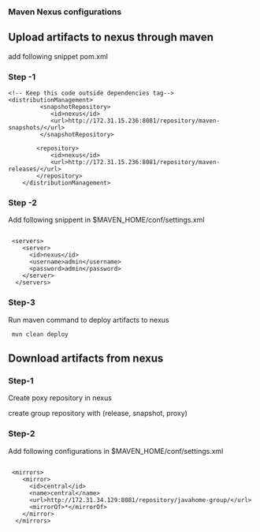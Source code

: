 ### Maven Nexus configurations

## Upload artifacts to nexus through maven
add following snippet pom.xml

### Step -1
```
<!-- Keep this code outside dependencies tag-->
<distributionManagement>
		 <snapshotRepository>
		    <id>nexus</id>
		    <url>http://172.31.15.236:8081/repository/maven-snapshots/</url>
		 </snapshotRepository>
		
		<repository>
		    <id>nexus</id>
		    <url>http://172.31.15.236:8081/repository/maven-releases/</url>
		</repository>
  	</distributionManagement>

```
### Step -2
Add following snippent in $MAVEN_HOME/conf/settings.xml

```

 <servers>
    <server>
      <id>nexus</id>
      <username>admin</username>
      <password>admin</password>
    </server>
  </servers>
```

### Step-3
Run maven command to deploy artifacts to nexus

```
 mvn clean deploy
```


## Download artifacts from nexus

### Step-1
Create poxy repository in nexus

create group repository with (release, snapshot, proxy)
### Step-2

Add following configurations in $MAVEN_HOME/conf/settings.xml


```

 <mirrors>
    <mirror>
      <id>central</id>
      <name>central</name>
      <url>http://172.31.34.129:8081/repository/javahome-group/</url>
      <mirrorOf>*</mirrorOf>
    </mirror>
  </mirrors>

```

